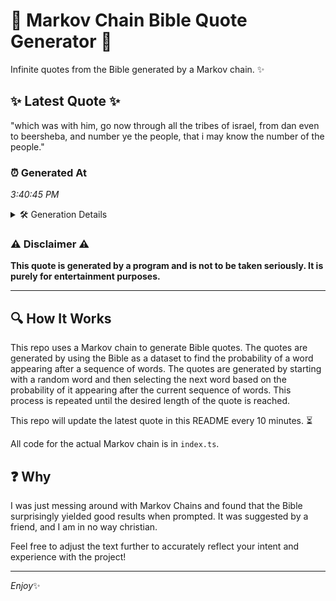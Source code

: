 # 📖 Markov Chain Bible Quote Generator 📖

Infinite quotes from the Bible generated by a Markov chain. ✨

## ✨ Latest Quote ✨
"which was with him, go now through all the tribes of israel, from dan even to beersheba, and number ye the people, that i may know the number of the people."

### ⏰ Generated At
*3:40:45 PM*

<details>
    <summary>🛠️ Generation Details</summary>
    <p>
        <strong>🌱 Seed:</strong> which<br>
        <strong>🔄 Iterations:</strong> 30<br>
        <strong>📜 Context History:</strong><br>[ which ]: was<br>[ which, was ]: with<br>[ which, was, with ]: him,<br>[ which, was, with, him, ]: go<br>[ which, was, with, him,, go ]: now<br>[ which, was, with, him,, go, now ]: through<br>[ was, with, him,, go, now, through ]: all<br>[ with, him,, go, now, through, all ]: the<br>[ him,, go, now, through, all, the ]: tribes<br>[ go, now, through, all, the, tribes ]: of<br>[ now, through, all, the, tribes, of ]: israel,<br>[ through, all, the, tribes, of, israel, ]: from<br>[ all, the, tribes, of, israel,, from ]: dan<br>[ the, tribes, of, israel,, from, dan ]: even<br>[ tribes, of, israel,, from, dan, even ]: to<br>[ of, israel,, from, dan, even, to ]: beersheba,<br>[ israel,, from, dan, even, to, beersheba, ]: and<br>[ from, dan, even, to, beersheba,, and ]: number<br>[ dan, even, to, beersheba,, and, number ]: ye<br>[ even, to, beersheba,, and, number, ye ]: the<br>[ to, beersheba,, and, number, ye, the ]: people,<br>[ beersheba,, and, number, ye, the, people, ]: that<br>[ and, number, ye, the, people,, that ]: i<br>[ number, ye, the, people,, that, i ]: may<br>[ ye, the, people,, that, i, may ]: know<br>[ the, people,, that, i, may, know ]: the<br>[ people,, that, i, may, know, the ]: number<br>[ that, i, may, know, the, number ]: of<br>[ i, may, know, the, number, of ]: the<br>[ may, know, the, number, of, the ]: people.<br>
    </p>
</details>

### ⚠️ Disclaimer ⚠️
**This quote is generated by a program and is not to be taken seriously. It is purely for entertainment purposes.**

---

## 🔍 How It Works

This repo uses a Markov chain to generate Bible quotes. The quotes are generated by using the Bible as a dataset to find the probability of a word appearing after a sequence of words. The quotes are generated by starting with a random word and then selecting the next word based on the probability of it appearing after the current sequence of words. This process is repeated until the desired length of the quote is reached.

This repo will update the latest quote in this README every 10 minutes. ⏳

All code for the actual Markov chain is in `index.ts`.

## ❓ Why

I was just messing around with Markov Chains and found that the Bible surprisingly yielded good results when prompted. 
It was suggested by a friend, and I am in no way christian.

Feel free to adjust the text further to accurately reflect your intent and experience with the project!

---

*Enjoy*✨
